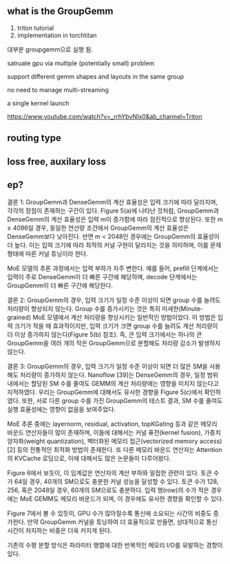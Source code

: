 ## what is the GroupGemm

1. triton tutorial
2. implementation in torchtitan


대부분 groupgemm으로 실행 됨.

satruate gpu via multiple (potentially small) problem

support different gemm shapes and layouts in the same group

no need to manage multi-streaming

a single kernel launch

https://www.youtube.com/watch?v=_rrhYbvNIx0&ab_channel=Triton


## routing type

## loss free, auxilary loss

## ep?

결론 1: GroupGemm과 DenseGemm의 계산 효율성은 입력 크기에 따라 달라지며, 각각의 장점이 존재하는 구간이 있다.
Figure 5(a)에 나타난 것처럼, GroupGemm과 DenseGemm의 계산 효율성은 입력 m이 증가함에 따라 점진적으로 향상된다. 또한 m ≥ 4096일 경우, 동일한 연산량 조건에서 GroupGemm의 계산 효율성은 DenseGemm보다 낮아진다. 반면 m < 2048인 경우에는 GroupGemm의 효율성이 더 높다. 이는 입력 크기에 따라 최적의 커널 구현이 달라지는 것을 의미하며, 이를 문제 형태에 따른 커널 튜닝이라 한다.

MoE 모델의 추론 과정에서는 입력 부하가 자주 변한다. 예를 들어, prefill 단계에서는 입력이 주로 DenseGemm이 더 빠른 구간에 해당하며, decode 단계에서는 GroupGemm이 더 빠른 구간에 해당한다.

결론 2: GroupGemm의 경우, 입력 크기가 일정 수준 이상이 되면 group 수를 늘려도 처리량이 향상되지 않는다.
Group 수를 증가시키는 것은 특히 미세한(Minute-grained) MoE 모델에서 계산 처리량을 향상시키는 일반적인 방법이었다. 이 방법은 입력 크기가 작을 때 효과적이지만, 입력 크기가 크면 group 수를 늘려도 계산 처리량이 더 이상 증가하지 않는다(Figure 5(b) 참조). 즉, 큰 입력 크기에서는 하나의 큰 GroupGemm을 여러 개의 작은 GroupGemm으로 분할해도 처리량 감소가 발생하지 않는다.

결론 3: GroupGemm의 경우, 입력 크기가 일정 수준 이상이 되면 더 많은 SM을 사용해도 처리량이 증가하지 않는다.
Nanoflow [39]는 DenseGemm의 경우, 일정 범위 내에서는 할당된 SM 수를 줄여도 GEMM의 계산 처리량에는 영향을 미치지 않는다고 지적하였다. 우리는 GroupGemm에 대해서도 유사한 경향을 Figure 5(c)에서 확인하였다. 또한, 서로 다른 group 수를 가진 GroupGemm의 테스트 결과, SM 수를 줄여도 실행 효율성에는 영향이 없음을 보여주었다.

MoE 추론 중에는 layernorm, residual, activation, topKGating 등과 같은 메모리 바운드 연산자들이 많이 존재하며, 이들에 대해서는 커널 퓨전(kernel fusion), 가중치 양자화(weight quantization), 벡터화된 메모리 접근(vectorized memory access) [2] 등의 전통적인 최적화 방법이 존재한다. 또 다른 메모리 바운드 연산자는 Attention의 KVCache 로딩으로, 이에 대해서도 많은 논문들이 다루어왔다.

Figure 6에서 보듯이, 이 임계값은 연산자의 계산 부하와 밀접한 관련이 있다. 토큰 수가 64일 경우, 40개의 SM으로도 충분한 커널 성능을 달성할 수 있다. 토큰 수가 128, 256, 혹은 2048일 경우, 60개의 SM으로도 충분하다. 입력 행(row)의 수가 적은 경우에는 MoE GEMM도 메모리 바운드가 되며, 이 경우에도 유사한 경향을 확인할 수 있다.

Figure 7에서 볼 수 있듯이, GPU 수가 많아질수록 통신에 소요되는 시간의 비중도 증가한다. 만약 GroupGemm 커널을 튜닝하여 더 효율적으로 만들면, 상대적으로 통신 시간이 차지하는 비중은 더욱 커지게 된다.

기존의 수평 분할 방식은 파라미터 행렬에 대한 반복적인 메모리 I/O를 유발하는 경향이 있다.